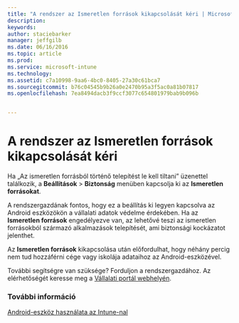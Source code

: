 ```yaml
---
title: "A rendszer az Ismeretlen források kikapcsolását kéri | Microsoft Intune"
description: 
keywords: 
author: staciebarker
manager: jeffgilb
ms.date: 06/16/2016
ms.topic: article
ms.prod: 
ms.service: microsoft-intune
ms.technology: 
ms.assetid: c7a10998-9aa6-4bc0-8405-27a30c61bca7
ms.sourcegitcommit: b76c04545b9b26a0e2470b95a3f5ac0a81b07817
ms.openlocfilehash: 7ea8494dacb3f9ccf3077c654801979bab9b096b


---
```


# A rendszer az Ismeretlen források kikapcsolását kéri

Ha „Az ismeretlen forrásból történő telepítést le kell tiltani” üzenettel találkozik, a **Beállítások** > **Biztonság** menüben kapcsolja ki az **Ismeretlen forrásokat**. 

A rendszergazdának fontos, hogy ez a beállítás ki legyen kapcsolva az Android eszközökön a vállalati adatok védelme érdekében. Ha az **Ismeretlen források** engedélyezve van, az lehetővé teszi az ismeretlen forrásokból származó alkalmazások telepítését, ami biztonsági kockázatot jelenthet.

Az **Ismeretlen források** kikapcsolása után előfordulhat, hogy néhány percig nem tud hozzáférni cége vagy iskolája adataihoz az Android-eszközével.

További segítségre van szüksége? Forduljon a rendszergazdához. Az elérhetőségét keresse meg a [Vállalati portál webhelyén](http://portal.manage.microsoft.com).

### További információ
[Android-eszköz használata az Intune-nal](using-your-android-device-with-intune.md)



<!--HONumber=Jun16_HO3-->


